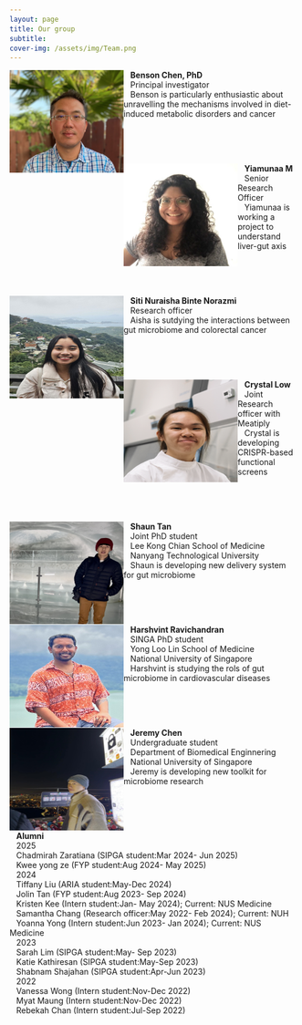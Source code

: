 ```yaml
---
layout: page
title: Our group
subtitle: 
cover-img: /assets/img/Team.png
---
```

<img alt="Benson" align="left" src="/assets/img/Benson3.png" width="200" height="180"/>

&nbsp;&nbsp;&nbsp;<b>Benson Chen, PhD</b><br>
&nbsp;&nbsp;&nbsp;Principal investigator<br>
&nbsp;&nbsp;&nbsp;Benson is particularly enthusiastic about unravelling the mechanisms involved in diet-induced metabolic disorders and cancer<br>


<br><br><br>

<img alt="Yiamunaa" align="left" src="/assets/img/YiamunaaM.jpg" width="200" height="180"/>

&nbsp;&nbsp;&nbsp;<b>Yiamunaa M</b><br>
&nbsp;&nbsp;&nbsp;Senior Research Officer<br>
&nbsp;&nbsp;&nbsp;Yiamunaa is working a project to understand liver-gut axis<br>

<br><br><br>

<img alt="Aisha" align="left" src="/assets/img/Aisha.jpeg" width="200" height="180"/>

&nbsp;&nbsp;&nbsp;<b>Siti Nuraisha Binte Norazmi</b><br>
&nbsp;&nbsp;&nbsp;Research officer<br>
&nbsp;&nbsp;&nbsp;Aisha is sutdying the interactions between gut microbiome and colorectal cancer<br>

<br><br><br>

<img alt="Crystal" align="left" src="/assets/img/Crystal_1.png" width="200" height="180"/>

&nbsp;&nbsp;&nbsp;<b>Crystal Low</b><br>
&nbsp;&nbsp;&nbsp;Joint Research officer with Meatiply<br>
&nbsp;&nbsp;&nbsp;Crystal is developing CRISPR-based functional screens<br>

<br><br><br>

<img alt="Shaun" align="left" src="/assets/img/Shaun_Tan.jpg" width="200" height="180"/>

&nbsp;&nbsp;&nbsp;<b>Shaun Tan</b><br>
&nbsp;&nbsp;&nbsp;Joint PhD student<br>
&nbsp;&nbsp;&nbsp;Lee Kong Chian School of Medicine<br>
&nbsp;&nbsp;&nbsp;Nanyang Technological University<br>
&nbsp;&nbsp;&nbsp;Shaun is developing new delivery system for gut microbiome<br>

<br><br><br>

<img alt="Harshvint" align="left" src="/assets/img/Harshvint.jpeg" width="200" height="180"/>

&nbsp;&nbsp;&nbsp;<b>Harshvint Ravichandran</b><br>
&nbsp;&nbsp;&nbsp;SINGA PhD student<br>
&nbsp;&nbsp;&nbsp;Yong Loo Lin School of Medicine<br>
&nbsp;&nbsp;&nbsp;National University of Singapore<br>
&nbsp;&nbsp;&nbsp;Harshvint is studying the rols of gut microbiome in cardiovascular diseases<br>

<br><br><br>

<img alt="Jeremy" align="left" src="/assets/img/Jeremy.jpeg" width="200" height="180"/>

&nbsp;&nbsp;&nbsp;<b>Jeremy Chen</b><br>
&nbsp;&nbsp;&nbsp;Undergraduate student<br>
&nbsp;&nbsp;&nbsp;Department of Biomedical Enginnering<br>
&nbsp;&nbsp;&nbsp;National University of Singapore<br>
&nbsp;&nbsp;&nbsp;Jeremy is developing new toolkit for microbiome research<br>


<br><br><br>

&nbsp;&nbsp;&nbsp;<b>Alumni</b><br>
&nbsp;&nbsp;&nbsp;2025<br>
&nbsp;&nbsp;&nbsp;Chadmirah Zaratiana (SIPGA student:Mar 2024- Jun 2025)<br>
&nbsp;&nbsp;&nbsp;Kwee yong ze (FYP student:Aug 2024- May 2025)<br>
&nbsp;&nbsp;&nbsp;2024<br>
&nbsp;&nbsp;&nbsp;Tiffany Liu (ARIA student:May-Dec 2024)<br>
&nbsp;&nbsp;&nbsp;Jolin Tan (FYP student:Aug 2023- Sep 2024)<br>
&nbsp;&nbsp;&nbsp;Kristen Kee (Intern student:Jan- May 2024); Current: NUS Medicine<br>
&nbsp;&nbsp;&nbsp;Samantha Chang (Research officer:May 2022- Feb 2024); Current: NUH<br>
&nbsp;&nbsp;&nbsp;Yoanna Yong (Intern student:Jun 2023- Jan 2024); Current: NUS Medicine<br>
&nbsp;&nbsp;&nbsp;2023<br>
&nbsp;&nbsp;&nbsp;Sarah Lim (SIPGA student:May- Sep 2023)<br>
&nbsp;&nbsp;&nbsp;Katie Kathiresan (SIPGA student:May-Sep 2023)<br>
&nbsp;&nbsp;&nbsp;Shabnam Shajahan (SIPGA student:Apr-Jun 2023)<br>
&nbsp;&nbsp;&nbsp;2022<br>
&nbsp;&nbsp;&nbsp;Vanessa Wong (Intern student:Nov-Dec 2022)<br>
&nbsp;&nbsp;&nbsp;Myat Maung (Intern student:Nov-Dec 2022)<br>
&nbsp;&nbsp;&nbsp;Rebekah Chan (Intern student:Jul-Sep 2022)<br>

<br><br><br>
